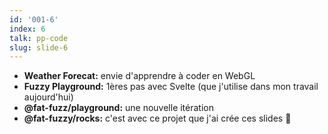 ```yaml
---
id: '001-6'
index: 6
talk: pp-code
slug: slide-6
---
```

- **Weather Forecat:** envie d'apprendre à coder en WebGL
- **Fuzzy Playground:** 1ères pas avec Svelte (que j'utilise dans mon travail aujourd'hui)
- **@fat-fuzz/playground:** une nouvelle itération
- **@fat-fuzzy/rocks:** c'est avec ce projet que j'ai crée ces slides 🎉
